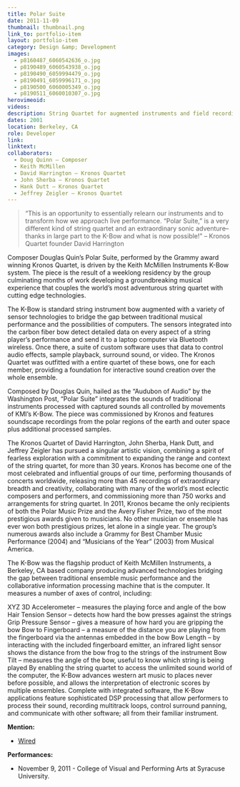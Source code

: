 ```yaml
---
title: Polar Suite
date: 2011-11-09
thumbnail: thumbnail.png
link_to: portfolio-item
layout: portfolio-item
category: Design &amp; Development
images:
  - p8160487_6060542636_o.jpg
  - p8190489_6060543938_o.jpg
  - p8190490_6059994479_o.jpg
  - p8190491_6059996171_o.jpg
  - p8190500_6060005349_o.jpg
  - p8190511_6060010307_o.jpg
herovimeoid:
videos:
description: String Quartet for augmented instruments and field recordings.
dates: 2001
location: Berkeley, CA
role: Developer
link:
linktext:
collaborators:
  - Doug Quinn – Composer
  - Keith McMillen
  - David Harrington – Kronos Quartet
  - John Sherba – Kronos Quartet
  - Hank Dutt – Kronos Quartet
  - Jeffrey Zeigler – Kronos Quartet
---
```

>“This is an opportunity to essentially relearn our instruments and to transform how we approach live performance. “Polar Suite,” is a very different kind of string quartet and an extraordinary sonic adventure–thanks in large part to the K-Bow and what is now possible!” – Kronos Quartet founder David Harrington

Composer Douglas Quin’s Polar Suite, performed by the Grammy award winning Kronos Quartet, is driven by the Keith McMillen Instruments K-Bow system. The piece is the result of a weeklong residency by the group culminating months of work developing a groundbreaking musical experience that couples the world’s most adventurous string quartet with cutting edge technologies.

The K-Bow is standard string instrument bow augmented with a variety of sensor technologies to bridge the gap between traditional musical performance and the possibilities of computers. The sensors integrated into the carbon fiber bow detect detailed data on every aspect of a string player’s performance and send it to a laptop computer via Bluetooth wireless. Once there, a suite of custom software uses that data to control audio effects, sample playback, surround sound, or video. The Kronos Quartet was outfitted with a entire quartet of these bows, one for each member, providing a foundation for interactive sound creation over the whole ensemble.

Composed by Douglas Quin, hailed as the “Audubon of Audio” by the Washington Post, “Polar Suite” integrates the sounds of traditional instruments processed with captured sounds all controlled by movements of KMI’s K-Bow. The piece was commissioned by Kronos and features soundscape recordings from the polar regions of the earth and outer space plus additional processed samples.

The Kronos Quartet of David Harrington, John Sherba, Hank Dutt, and Jeffrey Zeigler has pursued a singular artistic vision, combining a spirit of fearless exploration with a commitment to expanding the range and context of the string quartet, for more than 30 years. Kronos has become one of the most celebrated and influential groups of our time, performing thousands of concerts worldwide, releasing more than 45 recordings of extraordinary breadth and creativity, collaborating with many of the world’s most eclectic composers and performers, and commissioning more than 750 works and arrangements for string quartet. In 2011, Kronos became the only recipients of both the Polar Music Prize and the Avery Fisher Prize, two of the most prestigious awards given to musicians. No other musician or ensemble has ever won both prestigious prizes, let alone in a single year. The group’s numerous awards also include a Grammy for Best Chamber Music Performance (2004) and “Musicians of the Year” (2003) from Musical America.

The K-Bow was the flagship product of Keith McMillen Instruments, a Berkeley, CA based company producing advanced technologies bridging the gap between traditional ensemble music performance and the collaborative information processing machine that is the computer. It measures a number of axes of control, including:

XYZ 3D Accelerometer – measures the playing force and angle of the bow
Hair Tension Sensor – detects how hard the bow presses against the strings
Grip Pressure Sensor – gives a measure of how hard you are gripping the bow
Bow to Fingerboard – a measure of the distance you are playing from the fingerboard via the antennas embedded in the bow
Bow Length – by interacting with the included fingerboard emitter, an infrared light sensor shows the distance from the bow frog to the strings of the instrument
Bow Tilt – measures the angle of the bow, useful to know which string is being played
By enabling the string quartet to access the unlimited sound world of the computer, the K-Bow advances western art music to places never before possible, and allows the interpretation of electronic scores by multiple ensembles. Complete with integrated software, the K-Bow applications feature sophisticated DSP processing that allow performers to process their sound, recording multitrack loops, control surround panning, and communicate with other software; all from their familiar instrument.

**Mention:**
* [Wired](https://www.wired.com/insights/2013/11/technology-and-the-evolution-of-live-performance/)

**Performances:**
* November 9, 2011 - College of Visual and Performing Arts at Syracuse University. 